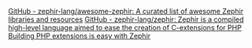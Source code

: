 
[GitHub - zephir-lang/awesome-zephir: A curated list of awesome Zephir libraries and resources](https://github.com/zephir-lang/awesome-zephir)
[GitHub - zephir-lang/zephir: Zephir is a compiled high-level language aimed to ease the creation of C-extensions for PHP](https://github.com/zephir-lang/zephir)
[Building PHP extensions is easy with Zephir](https://zephir-lang.com/en)
